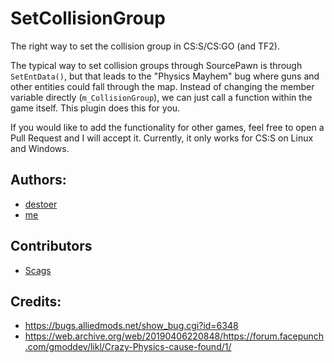 # SetCollisionGroup
The right way to set the collision group in CS:S/CS:GO (and TF2).

The typical way to set collision groups through SourcePawn is through `SetEntData()`, but that leads to the "Physics Mayhem" bug where guns and other entities could fall through the map. Instead of changing the member variable directly (`m_CollisionGroup`), we can just call a function within the game itself. This plugin does this for you.

If you would like to add the functionality for other games, feel free to open a Pull Request and I will accept it. Currently, it only works for CS:S on Linux and Windows.

## Authors:
* [destoer](https://github.com/destoer)
* [me](https://github.com/ashort96)

## Contributors
* [Scags](https://github.com/Scags)

## Credits:
* <https://bugs.alliedmods.net/show_bug.cgi?id=6348>
* <https://web.archive.org/web/20190406220848/https://forum.facepunch.com/gmoddev/likl/Crazy-Physics-cause-found/1/>
